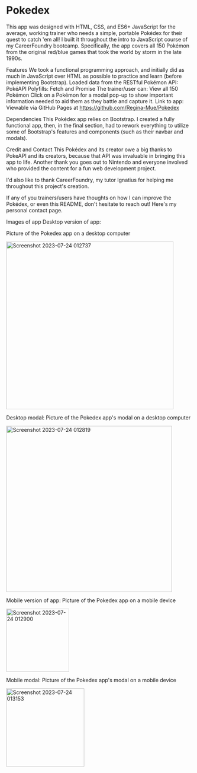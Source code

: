 # Pokedex

This app was designed with HTML, CSS, and ES6+ JavaScript for the average, working trainer who needs a simple, portable Pokédex for their quest to catch 'em all! I built it throughout the intro to JavaScript course of my CareerFoundry bootcamp. Specifically, the app covers all 150 Pokémon from the original red/blue games that took the world by storm in the late 1990s.

Features
We took a functional programming approach, and initially did as much in JavaScript over HTML as possible to practice and learn (before implementing Bootstrap).
Loaded data from the RESTful Pokémon API: PokéAPI
Polyfills:
Fetch and Promise
The trainer/user can:
View all 150 Pokémon
Click on a Pokémon for a modal pop-up to show important information needed to aid them as they battle and capture it.
Link to app:
Viewable via GitHub Pages at https://github.com/Regina-Mue/Pokedex

Dependencies
This Pokédex app relies on Bootstrap. I created a fully functional app, then, in the final section, had to rework everything to utilize some of Bootstrap's features and components (such as their navbar and modals).

Credit and Contact
This Pokédex and its creator owe a big thanks to PokeAPI and its creators, because that API was invaluable in bringing this app to life. Another thank you goes out to Nintendo and everyone involved who provided the content for a fun web development project.

I'd also like to thank CareerFoundry, my tutor Ignatius for helping me throughout this project's creation.

If any of you trainers/users have thoughts on how I can improve the Pokédex, or even this README, don't hesitate to reach out! Here's my personal contact page.

Images of app
Desktop version of app:

Picture of the Pokedex app on a desktop computer

<img width="452" alt="Screenshot 2023-07-24 012737" src="https://github.com/Regina-Mue/Pokedex/assets/77250392/a831a4df-7834-42d6-a960-4bd280dba175">

Desktop modal:
Picture of the Pokedex app's modal on a desktop computer

<img width="448" alt="Screenshot 2023-07-24 012819" src="https://github.com/Regina-Mue/Pokedex/assets/77250392/cfed0208-0a8b-483b-9eca-87344a3d164d">

Mobile version of app:
Picture of the Pokedex app on a mobile device

<img width="170" alt="Screenshot 2023-07-24 012900" src="https://github.com/Regina-Mue/Pokedex/assets/77250392/1ec5c586-2f02-4397-8618-b0e1fca95798">

Mobile modal:
Picture of the Pokedex app's modal on a mobile device

<img width="211" alt="Screenshot 2023-07-24 013153" src="https://github.com/Regina-Mue/Pokedex/assets/77250392/11417f97-54a4-4a12-9a82-ee887c63fda5">
